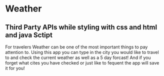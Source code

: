 # Weather

## Third Party APIs while styling with css and html and java Sctipt

For travelers Weather can be one of the most important things to pay attention to. Using this app you can type in the city you would like to travel to and check the current weather as well as a 5 day forcast! And if you forget what cites you have checked or just like to fequent the app will save it for you! 

